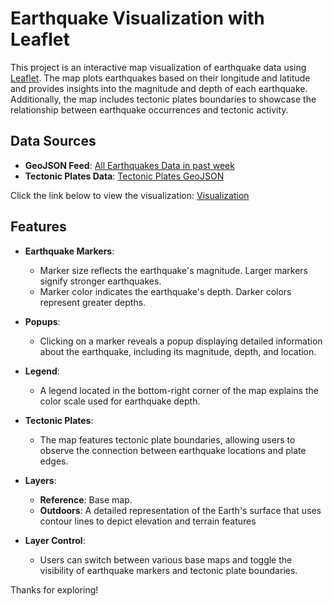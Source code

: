 # Earthquake Visualization with Leaflet

This project is an interactive map visualization of earthquake data using [Leaflet](https://leafletjs.com/). The map plots earthquakes based on their longitude and latitude and provides insights into the magnitude and depth of each earthquake. Additionally, the map includes tectonic plates boundaries to showcase the relationship between earthquake occurrences and tectonic activity.

## Data Sources

- **GeoJSON Feed**: [All Earthquakes Data in past week](https://earthquake.usgs.gov/earthquakes/feed/v1.0/summary/all_week.geojson)
- **Tectonic Plates Data**: [Tectonic Plates GeoJSON](https://github.com/fraxen/tectonicplates)

Click the link below to view the visualization:
[Visualization](https://rjpxviii.github.io/earthquake-leaflet-visualization/)

## Features 
- **Earthquake Markers**:  
    - Marker size reflects the earthquake's magnitude. Larger markers signify stronger earthquakes.  
    - Marker color indicates the earthquake's depth. Darker colors represent greater depths.  

- **Popups**:  
    - Clicking on a marker reveals a popup displaying detailed information about the earthquake, including its magnitude, depth, and location.  

- **Legend**:  
    - A legend located in the bottom-right corner of the map explains the color scale used for earthquake depth.  

- **Tectonic Plates**:  
    - The map features tectonic plate boundaries, allowing users to observe the connection between earthquake locations and plate edges.  

- **Layers**:  
    - **Reference**: Base map. 
    - **Outdoors**: A detailed representation of the Earth's surface that uses contour lines to depict elevation and terrain features  

- **Layer Control**:  
    - Users can switch between various base maps and toggle the visibility of earthquake markers and tectonic plate boundaries.  

Thanks for exploring! 
